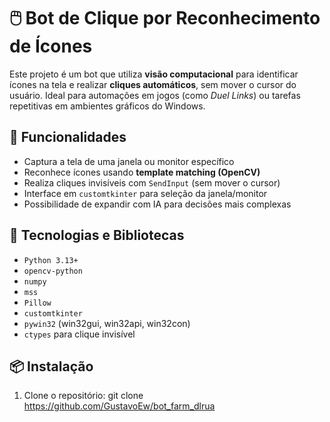 # 🖱️ Bot de Clique por Reconhecimento de Ícones

Este projeto é um bot que utiliza **visão computacional** para identificar ícones na tela e realizar **cliques automáticos**, sem mover o cursor do usuário. Ideal para automações em jogos (como *Duel Links*) ou tarefas repetitivas em ambientes gráficos do Windows.

## 🚀 Funcionalidades

- Captura a tela de uma janela ou monitor específico
- Reconhece ícones usando **template matching (OpenCV)**
- Realiza cliques invisíveis com `SendInput` (sem mover o cursor)
- Interface em `customtkinter` para seleção da janela/monitor
- Possibilidade de expandir com IA para decisões mais complexas

## 🧠 Tecnologias e Bibliotecas

- `Python 3.13+`
- `opencv-python`
- `numpy`
- `mss`
- `Pillow`
- `customtkinter`
- `pywin32` (win32gui, win32api, win32con)
- `ctypes` para clique invisível

## 📦 Instalação

1. Clone o repositório:
git clone https://github.com/GustavoEw/bot_farm_dlrua
```bash

